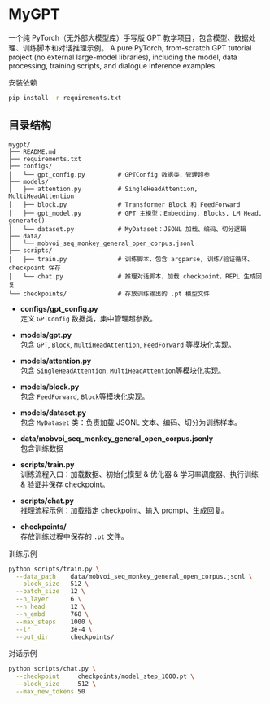# MyGPT
一个纯 PyTorch（无外部大模型库）手写版 GPT 教学项目，包含模型、数据处理、训练脚本和对话推理示例。
A pure PyTorch, from-scratch GPT tutorial project (no external large-model libraries), including the model, data processing, training scripts, and dialogue inference examples.


安装依赖
```bash
pip install -r requirements.txt
```

## 目录结构
```text
mygpt/
├── README.md
├── requirements.txt
├── configs/
│   └── gpt_config.py         # GPTConfig 数据类，管理超参
├── models/
│   ├── attention.py          # SingleHeadAttention, MultiHeadAttention
│   ├── block.py              # Transformer Block 和 FeedForward
│   ├── gpt_model.py          # GPT 主模型：Embedding, Blocks, LM Head, generate()
│   └── dataset.py            # MyDataset：JSONL 加载、编码、切分逻辑
├── data/
│   └── mobvoi_seq_monkey_general_open_corpus.jsonl
├── scripts/
│   ├── train.py              # 训练脚本，包含 argparse, 训练/验证循环、checkpoint 保存
│   └── chat.py               # 推理对话脚本，加载 checkpoint，REPL 生成回复
└── checkpoints/              # 存放训练输出的 .pt 模型文件

```




- **configs/gpt_config.py**  
  定义 `GPTConfig` 数据类，集中管理超参数。

- **models/gpt.py**  
  包含 `GPT`, `Block`, `MultiHeadAttention`, `FeedForward` 等模块化实现。

- **models/attention.py**  
  包含 `SingleHeadAttention`, `MultiHeadAttention`等模块化实现。

- **models/block.py**  
  包含 `FeedForward`, `Block`等模块化实现。

- **models/dataset.py**  
  包含 `MyDataset` 类：负责加载 JSONL 文本、编码、切分为训练样本。

- **data/mobvoi_seq_monkey_general_open_corpus.jsonly**  
  包含训练数据

- **scripts/train.py**  
  训练流程入口：加载数据、初始化模型 & 优化器 & 学习率调度器、执行训练 & 验证并保存 checkpoint。

- **scripts/chat.py**  
  推理流程示例：加载指定 checkpoint、输入 prompt、生成回复。

- **checkpoints/**  
  存放训练过程中保存的 `.pt` 文件。

训练示例
```bash
python scripts/train.py \
  --data_path    data/mobvoi_seq_monkey_general_open_corpus.jsonl \
  --block_size   512 \
  --batch_size   12 \
  --n_layer      6 \
  --n_head       12 \
  --n_embd       768 \
  --max_steps    1000 \
  --lr           3e-4 \
  --out_dir      checkpoints/

```

对话示例
```bash
python scripts/chat.py \
  --checkpoint     checkpoints/model_step_1000.pt \
  --block_size     512 \
  --max_new_tokens 50

```





